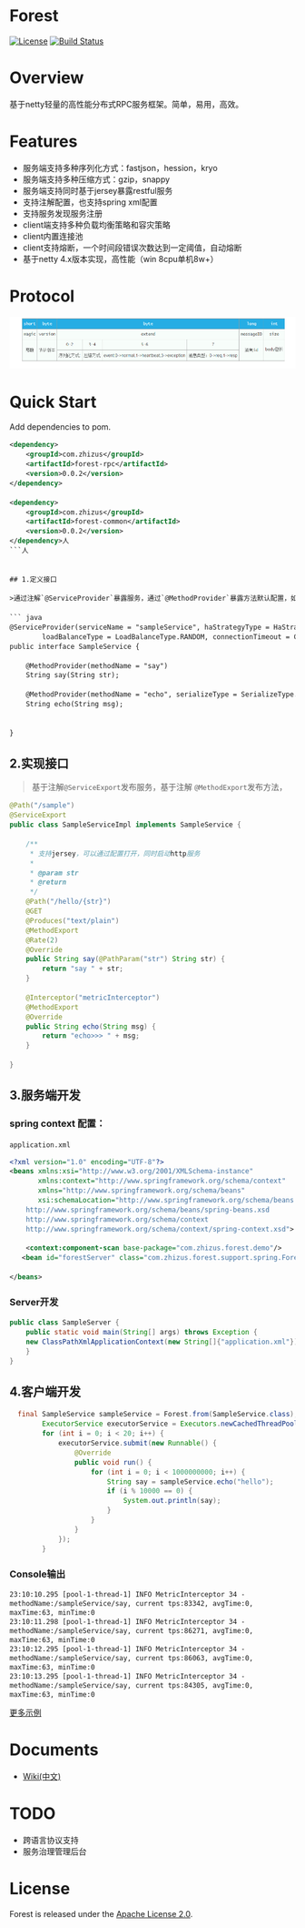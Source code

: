 # Forest
[![License](https://img.shields.io/badge/License-Apache%202.0-blue.svg)](https://github.com/dempeZheng/forest/blob/master/LICENSE)
[![Build Status](https://img.shields.io/travis/dempeZheng/forest/master.svg?label=Build)](https://travis-ci.org/dempeZheng/forest)

# Overview
基于netty轻量的高性能分布式RPC服务框架。简单，易用，高效。

# Features
- 服务端支持多种序列化方式：fastjson，hession，kryo
- 服务端支持多种压缩方式：gzip，snappy
- 服务端支持同时基于jersey暴露restful服务
- 支持注解配置，也支持spring xml配置
- 支持服务发现服务注册
- client端支持多种负载均衡策略和容灾策略
- client内置连接池
- client支持熔断，一个时间段错误次数达到一定阈值，自动熔断
- 基于netty 4.x版本实现，高性能（win 8cpu单机8w+）


# Protocol

![Alt text](./proto.png)


# Quick Start


Add dependencies to pom.

``` xml
<dependency>
    <groupId>com.zhizus</groupId>
    <artifactId>forest-rpc</artifactId>
    <version>0.0.2</version>
</dependency>

<dependency>
    <groupId>com.zhizus</groupId>
    <artifactId>forest-common</artifactId>
    <version>0.0.2</version>
</dependency>人
```人


## 1.定义接口

>通过注解`@ServiceProvider`暴露服务，通过`@MethodProvider`暴露方法默认配置，如：`压缩方式，序列化方式，客户端超时时间`

``` java
@ServiceProvider(serviceName = "sampleService", haStrategyType = HaStrategyType.FAIL_FAST,
        loadBalanceType = LoadBalanceType.RANDOM, connectionTimeout = Constants.CONNECTION_TIMEOUT)
public interface SampleService {

    @MethodProvider(methodName = "say")
    String say(String str);

    @MethodProvider(methodName = "echo", serializeType = SerializeType.Hession2, compressType = CompressType.None)
    String echo(String msg);


}
 ```

## 2.实现接口

>基于注解`@ServiceExport`发布服务，基于注解 `@MethodExport`发布方法，

``` java
@Path("/sample")
@ServiceExport
public class SampleServiceImpl implements SampleService {

    /**
     * 支持jersey，可以通过配置打开，同时启动http服务
     *
     * @param str
     * @return
     */
    @Path("/hello/{str}")
    @GET
    @Produces("text/plain")
    @MethodExport
    @Rate(2)
    @Override
    public String say(@PathParam("str") String str) {
        return "say " + str;
    }

    @Interceptor("metricInterceptor")
    @MethodExport
    @Override
    public String echo(String msg) {
        return "echo>>> " + msg;
    }

}

```

## 3.服务端开发

### spring context 配置：

`application.xml`

```xml
<?xml version="1.0" encoding="UTF-8"?>
<beans xmlns:xsi="http://www.w3.org/2001/XMLSchema-instance"
       xmlns:context="http://www.springframework.org/schema/context"
       xmlns="http://www.springframework.org/schema/beans"
       xsi:schemaLocation="http://www.springframework.org/schema/beans
	http://www.springframework.org/schema/beans/spring-beans.xsd
	http://www.springframework.org/schema/context
	http://www.springframework.org/schema/context/spring-context.xsd">

    <context:component-scan base-package="com.zhizus.forest.demo"/>
   <bean id="forestServer" class="com.zhizus.forest.support.spring.ForestServerBean"/>

</beans>
```

### Server开发

``` java
public class SampleServer {
    public static void main(String[] args) throws Exception {
	new ClassPathXmlApplicationContext(new String[]{"application.xml"});
    }
}

```

## 4.客户端开发

```java
  final SampleService sampleService = Forest.from(SampleService.class);
        ExecutorService executorService = Executors.newCachedThreadPool();
        for (int i = 0; i < 20; i++) {
            executorService.submit(new Runnable() {
                @Override
                public void run() {
                    for (int i = 0; i < 1000000000; i++) {
                        String say = sampleService.echo("hello");
                        if (i % 10000 == 0) {
                            System.out.println(say);
                        }
                    }
                }
            });
        }
```

### Console输出

```
23:10:10.295 [pool-1-thread-1] INFO MetricInterceptor 34 - methodName:/sampleService/say, current tps:83342, avgTime:0, maxTime:63, minTime:0
23:10:11.298 [pool-1-thread-1] INFO MetricInterceptor 34 - methodName:/sampleService/say, current tps:86271, avgTime:0, maxTime:63, minTime:0
23:10:12.295 [pool-1-thread-1] INFO MetricInterceptor 34 - methodName:/sampleService/say, current tps:86063, avgTime:0, maxTime:63, minTime:0
23:10:13.295 [pool-1-thread-1] INFO MetricInterceptor 34 - methodName:/sampleService/say, current tps:84305, avgTime:0, maxTime:63, minTime:0
```

[更多示例](https://github.com/dempeZheng/forestRPC/tree/master/forest-demo)


# Documents

* [Wiki(中文)](https://github.com/dempeZheng/forest/wiki/zh_quick_start)

# TODO

- 跨语言协议支持
- 服务治理管理后台

# License

Forest is released under the [Apache License 2.0](http://www.apache.org/licenses/LICENSE-2.0).





